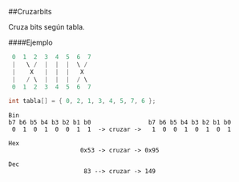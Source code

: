 ##Cruzarbits

Cruza bits según tabla.

####Ejemplo

```C
 0  1  2  3  4  5  6  7
 |   \ /  |  |  |  \ /
 |    X   |  |  |   X
 |   / \  |  |  |  / \
 0  1  2  3  4  5  6  7

int tabla[] = { 0, 2, 1, 3, 4, 5, 7, 6 };

```


```
Bin
b7 b6 b5 b4 b3 b2 b1 b0                b7 b6 b5 b4 b3 b2 b1 b0  
 0  1  0  1  0  0  1  1  -> cruzar ->   1  0  0  1  0  1  0  1 

Hex
                    0x53 -> cruzar -> 0x95  

Dec  
                     83 --> cruzar -> 149  
```









